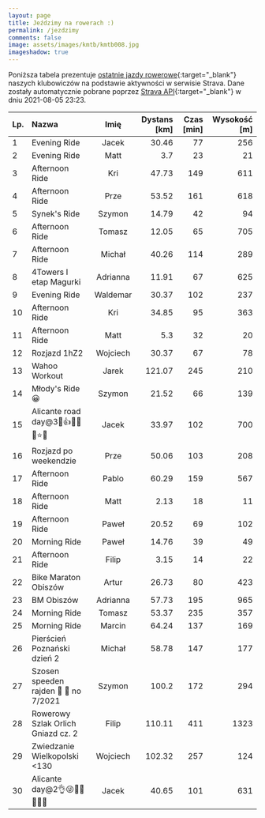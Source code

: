```yaml
---
layout: page
title: Jeździmy na rowerach :)
permalink: /jezdzimy
comments: false
image: assets/images/kmtb/kmtb008.jpg
imageshadow: true
---
```


Poniższa tabela prezentuje [ostatnie jazdy rowerowe](https://www.strava.com/clubs/336381){:target="_blank"} naszych klubowiczów na podstawie aktywności w serwisie Strava. Dane zostały automatycznie pobrane poprzez [Strava API](https://developers.strava.com/docs/reference/#api-Clubs-getClubActivitiesById){:target="_blank"} w dniu 2021-08-05 23:23.

Lp. | Nazwa | Imię | Dystans [km] | Czas [min] | Wysokość [m]
:--- | :--- | :---: | ---: | ---: | ---:
1|Evening Ride|Jacek|30.46|77|256
2|Evening Ride|Matt|3.7|23|21
3|Afternoon Ride|Kri|47.73|149|611
4|Afternoon Ride|Prze|53.52|161|618
5|Synek's Ride|Szymon|14.79|42|94
6|Afternoon Ride|Tomasz|12.05|65|705
7|Afternoon Ride|Michał|40.26|114|289
8|4Towers I etap Magurki|Adrianna|11.91|67|625
9|Evening Ride|Waldemar|30.37|102|237
10|Afternoon Ride|Kri|34.85|95|363
11|Afternoon Ride|Matt|5.3|32|20
12|Rozjazd 1hZ2|Wojciech|30.37|67|78
13|Wahoo Workout|Jarek|121.07|245|210
14|Młody's Ride 😀|Szymon|21.52|66|139
15|Alicante road day@3💚👍😎🤪🔝⭐🙂|Jacek|33.97|102|700
16|Rozjazd po weekendzie |Prze|50.06|103|208
17|Afternoon Ride|Pablo|60.29|159|567
18|Afternoon Ride|Matt|2.13|18|11
19|Afternoon Ride|Paweł|20.52|69|102
20|Morning Ride|Paweł|14.76|39|49
21|Afternoon Ride|Filip|3.15|14|22
22|Bike Maraton Obiszów|Artur|26.73|80|423
23|BM Obiszów|Adrianna|57.73|195|965
24|Morning Ride|Tomasz|53.37|235|357
25|Morning Ride|Marcin|64.24|137|169
26|Pierścień Poznański dzień 2|Michał|58.78|147|177
27|Szosen speeden rajden 🤣 💯 no 7/2021|Szymon|100.2|172|294
28|Rowerowy Szlak Orlich Gniazd cz. 2|Filip|110.11|411|1323
29|Zwiedzanie Wielkopolski <130|Wojciech|102.32|257|124
30|Alicante day@2👌😜🚴‍♂️🤸‍♂️🔝|Jacek|40.65|101|631

